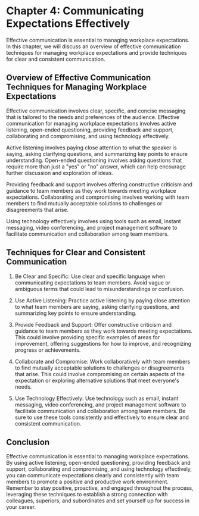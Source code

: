 Chapter 4: Communicating Expectations Effectively
=================================================

Effective communication is essential to managing workplace expectations. In this chapter, we will discuss an overview of effective communication techniques for managing workplace expectations and provide techniques for clear and consistent communication.

Overview of Effective Communication Techniques for Managing Workplace Expectations
----------------------------------------------------------------------------------

Effective communication involves clear, specific, and concise messaging that is tailored to the needs and preferences of the audience. Effective communication for managing workplace expectations involves active listening, open-ended questioning, providing feedback and support, collaborating and compromising, and using technology effectively.

Active listening involves paying close attention to what the speaker is saying, asking clarifying questions, and summarizing key points to ensure understanding. Open-ended questioning involves asking questions that require more than just a "yes" or "no" answer, which can help encourage further discussion and exploration of ideas.

Providing feedback and support involves offering constructive criticism and guidance to team members as they work towards meeting workplace expectations. Collaborating and compromising involves working with team members to find mutually acceptable solutions to challenges or disagreements that arise.

Using technology effectively involves using tools such as email, instant messaging, video conferencing, and project management software to facilitate communication and collaboration among team members.

Techniques for Clear and Consistent Communication
-------------------------------------------------

1. Be Clear and Specific: Use clear and specific language when communicating expectations to team members. Avoid vague or ambiguous terms that could lead to misunderstandings or confusion.

2. Use Active Listening: Practice active listening by paying close attention to what team members are saying, asking clarifying questions, and summarizing key points to ensure understanding.

3. Provide Feedback and Support: Offer constructive criticism and guidance to team members as they work towards meeting expectations. This could involve providing specific examples of areas for improvement, offering suggestions for how to improve, and recognizing progress or achievements.

4. Collaborate and Compromise: Work collaboratively with team members to find mutually acceptable solutions to challenges or disagreements that arise. This could involve compromising on certain aspects of the expectation or exploring alternative solutions that meet everyone's needs.

5. Use Technology Effectively: Use technology such as email, instant messaging, video conferencing, and project management software to facilitate communication and collaboration among team members. Be sure to use these tools consistently and effectively to ensure clear and consistent communication.

Conclusion
----------

Effective communication is essential to managing workplace expectations. By using active listening, open-ended questioning, providing feedback and support, collaborating and compromising, and using technology effectively, you can communicate expectations clearly and consistently with team members to promote a positive and productive work environment. Remember to stay positive, proactive, and engaged throughout the process, leveraging these techniques to establish a strong connection with colleagues, superiors, and subordinates and set yourself up for success in your career.
